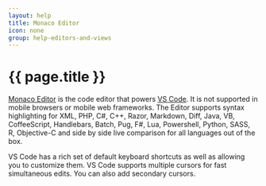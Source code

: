 ```yaml
---
layout: help
title: Monaco Editor
icon: none
group: help-editors-and-views
---
```


{{ page.title }}
===

[Monaco Editor](https://microsoft.github.io/monaco-editor/index.html) is the code editor that powers [VS Code](https://github.com/Microsoft/vscode). It is not supported in mobile browsers or mobile web frameworks.
The Editor supports syntax highlighting for XML, PHP, C#, C++, Razor, Markdown, Diff, Java, VB, CoffeeScript, Handlebars, Batch, Pug, F#, Lua, Powershell, Python, SASS, R, Objective-C and side by side live comparison for all languages out of the box.

VS Code has a rich set of default keyboard shortcuts as well as allowing you to customize them.
VS Code supports multiple cursors for fast simultaneous edits. You can also add secondary cursors.
